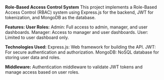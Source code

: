 **Role-Based Access Control System**
This project implements a Role-Based Access Control (RBAC) system using Express.js for the backend, JWT for tokenization, and MongoDB as the database.

**Features:
User Roles:**
Admin: Full access to admin, manager, and user dashboards.
Manager: Access to manager and user dashboards.
User: Limited to user dashboard only.

**Technologies Used:**
Express.js: Web framework for building the API.
JWT: For secure authentication and authorization.
MongoDB: NoSQL database for storing user data and roles.

**Middleware:**
Authentication middleware to validate JWT tokens and manage access based on user roles.
